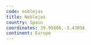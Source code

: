 ```yaml
---
code: noblejas
title: Noblejas
country: Spain
coordinates: 39.95806,-3.43056
continent: Europe
---
```

